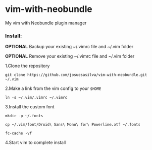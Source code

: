vim-with-neobundle
==================

My vim with Neobundle plugin manager

### Install:

**OPTIONAL** Backup your existing ~/.vimrc file and ~/.vim folder

**OPTIONAL** Remove your existing ~/.vimrc file and ~/.vim folder

1.Clone the repository

`git clone https://github.com/josuesasilva/vim-with-neobundle.git ~/.vim`

2.Make a link from the vim config to your `$HOME`

`ln -s ~/.vim/.vimrc ~/.vimrc`

3.Install the custom font

`mkdir -p ~/.fonts`

`cp ~/.vim/font/Droid\ Sans\ Mono\ for\ Powerline.otf ~/.fonts`

`fc-cache -vf`

4.Start vim to complete install
